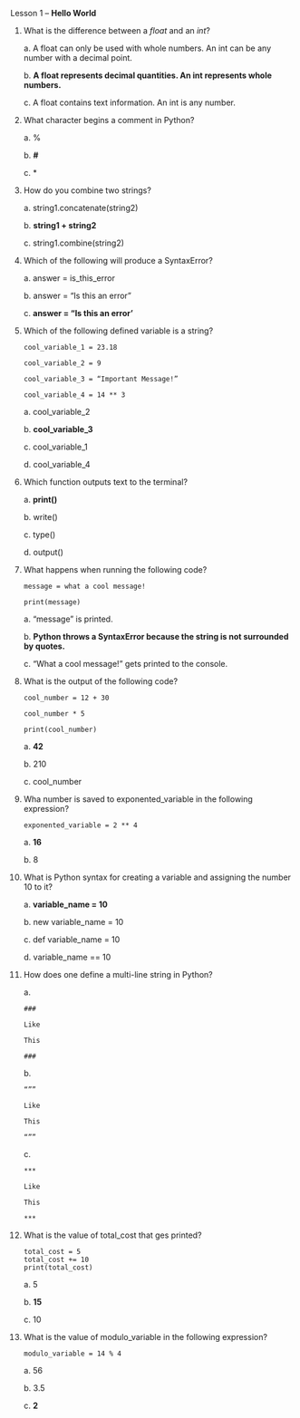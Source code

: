 Lesson 1 – **Hello World**

1.	What is the difference between a *float* and an *int*?

    a. A float can only be used with whole numbers. An int can be any number with a decimal point.
  
    b. **A float represents decimal quantities. An int represents whole numbers.**
  
    c. A float contains text information. An int is any number.

2.	What character begins a comment in Python?

    a.	%

    b.  **#**
	
    c.  *

3.	How do you combine two strings?

	a.	string1.concatenate(string2)

	b.	**string1 + string2**

	c.	string1.combine(string2)

4.	Which of the following will produce a SyntaxError?

	a.	answer = is_this_error
	
	b.	answer = “Is this an error”
	
	c.	**answer = “Is this an error’**

5.	Which of the following defined variable is a string?

		cool_variable_1 = 23.18
	
		cool_variable_2 = 9
	
		cool_variable_3 = “Important Message!”
	
		cool_variable_4 = 14 ** 3
	
	a.	cool_variable_2
	
	b.	**cool_variable_3**
	
	c.	cool_variable_1
	
	d.	cool_variable_4

6.	Which function outputs text to the terminal?

	a.	**print()**
	
	b.	write()
	
	c.	type()
	
	d.	output()

7.	What happens when running the following code?

		message = what a cool message!

		print(message)
		
	a.	“message” is printed.
	
	b.	**Python throws a SyntaxError because the string is not surrounded by quotes.**
	
	c.	“What a cool message!” gets printed to the console.

8.	What is the output of the following code?

		cool_number = 12 + 30
		
		cool_number * 5

		print(cool_number)
		
	a.	**42**

	b.	210
	
	c.	cool_number

9.	Wha number is saved to exponented_variable in the following expression?

		exponented_variable = 2 ** 4
		
	a.	**16**
	
	b.	8

10.	What is Python syntax for creating a variable and assigning the number 10 to it?

	a.	**variable_name = 10**

	b.	new variable_name = 10

	c.	def variable_name = 10

	d.	variable_name == 10

11.	How does one define a multi-line string in Python?

	a.	
	
		###
	
		Like
		
		This
		
		###
	
	b.	
	
		“””
	
		Like
		
		This
		
		“””
		
	c.	
	
		***
	
		Like
		
		This
		
		***

12.	What is the value of total_cost that ges printed?

		total_cost = 5
		total_cost += 10
		print(total_cost)

	a.	5
	
	b.	**15**
	
	c.	10

13.	What is the value of modulo_variable in the following expression?

		modulo_variable = 14 % 4

	a.	56
	
	b.	3.5
	
	c.	**2**
